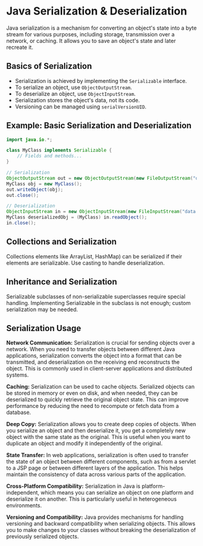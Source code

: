 # Java Serialization & Deserialization

Java serialization is a mechanism for converting an object's state into a byte stream for various purposes, including storage, transmission over a network, or caching. It allows you to save an object's state and later recreate it.

## Basics of Serialization

- Serialization is achieved by implementing the `Serializable` interface.
- To serialize an object, use `ObjectOutputStream`.
- To deserialize an object, use `ObjectInputStream`.
- Serialization stores the object's data, not its code.
- Versioning can be managed using `serialVersionUID`.

## Example: Basic Serialization and Deserialization

``` java
import java.io.*;

class MyClass implements Serializable {
    // Fields and methods...
}

// Serialization
ObjectOutputStream out = new ObjectOutputStream(new FileOutputStream("data.ser"));
MyClass obj = new MyClass();
out.writeObject(obj);
out.close();

// Deserialization
ObjectInputStream in = new ObjectInputStream(new FileInputStream("data.ser"));
MyClass deserializedObj = (MyClass) in.readObject();
in.close();
```

## Collections and Serialization

Collections elements like ArrayList, HashMap) can be serialized if their elements are serializable.
Use casting to handle deserialization.
## Inheritance and Serialization

Serializable subclasses of non-serializable superclasses require special handling.
Implementing Serializable in the subclass is not enough; custom serialization may be needed.
## Serialization Usage

**Network Communication:** Serialization is crucial for sending objects over a network. When you need to transfer objects between different Java applications, serialization converts the object into a format that can be transmitted, and deserialization on the receiving end reconstructs the object. This is commonly used in client-server applications and distributed systems.

**Caching:** Serialization can be used to cache objects. Serialized objects can be stored in memory or even on disk, and when needed, they can be deserialized to quickly retrieve the original object state. This can improve performance by reducing the need to recompute or fetch data from a database.

**Deep Copy:** Serialization allows you to create deep copies of objects. When you serialize an object and then deserialize it, you get a completely new object with the same state as the original. This is useful when you want to duplicate an object and modify it independently of the original.

**State Transfer:** In web applications, serialization is often used to transfer the state of an object between different components, such as from a servlet to a JSP page or between different layers of the application. This helps maintain the consistency of data across various parts of the application.

**Cross-Platform Compatibility:** Serialization in Java is platform-independent, which means you can serialize an object on one platform and deserialize it on another. This is particularly useful in heterogeneous environments.

**Versioning and Compatibility:** Java provides mechanisms for handling versioning and backward compatibility when serializing objects. This allows you to make changes to your classes without breaking the deserialization of previously serialized objects.
